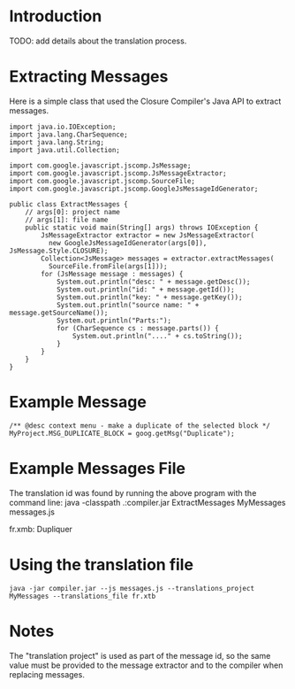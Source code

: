 # Introduction

TODO: add details about the translation process.

# Extracting Messages

Here is a simple class that used the Closure Compiler's Java API to extract messages.

    import java.io.IOException;
    import java.lang.CharSequence;
    import java.lang.String;
    import java.util.Collection;
    
    import com.google.javascript.jscomp.JsMessage;
    import com.google.javascript.jscomp.JsMessageExtractor;
    import com.google.javascript.jscomp.SourceFile;
    import com.google.javascript.jscomp.GoogleJsMessageIdGenerator;
    
    public class ExtractMessages {
        // args[0]: project name
        // args[1]: file name
        public static void main(String[] args) throws IOException {
            JsMessageExtractor extractor = new JsMessageExtractor(
              new GoogleJsMessageIdGenerator(args[0]), JsMessage.Style.CLOSURE);
            Collection<JsMessage> messages = extractor.extractMessages(
              SourceFile.fromFile(args[1]));
            for (JsMessage message : messages) {
                System.out.println("desc: " + message.getDesc());
                System.out.println("id: " + message.getId());
                System.out.println("key: " + message.getKey());
                System.out.println("source name: " + message.getSourceName());
                System.out.println("Parts:");
                for (CharSequence cs : message.parts()) {
                    System.out.println("...." + cs.toString());
                }
            }
        }
    }

# Example Message

    /** @desc context menu - make a duplicate of the selected block */
    MyProject.MSG_DUPLICATE_BLOCK = goog.getMsg("Duplicate");

# Example Messages File

The translation id was found by running the above program with the command line:
    java -classpath .:compiler.jar ExtractMessages MyMessages messages.js

fr.xmb:
    <?xml version="1.0" encoding="UTF-8"?>
    <!DOCTYPE translationbundle SYSTEM "translationbundle.dtd">
    <translationbundle lang="fr">
      <translation id="5213219513082471002">Dupliquer</translation>
    </translationbundle>

# Using the translation file

    java -jar compiler.jar --js messages.js --translations_project MyMessages --translations_file fr.xtb 

# Notes

The "translation project" is used as part of the message id, so the same value must be provided to the message extractor and to the compiler when replacing messages.